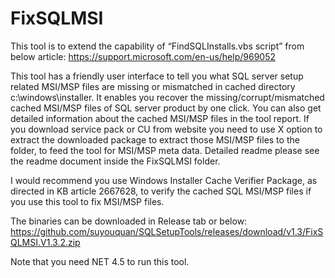 # FixSQLMSI

This tool is to extend the capability of “FindSQLInstalls.vbs script” from below article:
https://support.microsoft.com/en-us/help/969052

This tool has a friendly user interface to tell you what SQL server setup related MSI/MSP files are missing or mismatched in cached directory c:\windows\installer. It enables you recover the missing/corrupt/mismatched cached MSI/MSP files of SQL server product by one click. You can also get detailed information about the cached MSI/MSP files in the tool report. If you download service pack or CU from website you need to use X option to extract the downloaded package to extract those MSI/MSP files to the folder, to feed the tool for MSI/MSP meta data. Detailed readme please see the readme document inside the  FixSQLMSI folder.

I would recommend you  use Windows Installer Cache Verifier Package, as directed in KB article 2667628, to verify the cached SQL MSI/MSP files if you use this tool to fix MSI/MSP files.

The binaries can be downloaded in Release tab or below:
https://github.com/suyouquan/SQLSetupTools/releases/download/v1.3/FixSQLMSI.V1.3.2.zip

Note that you need NET 4.5 to run this tool.

